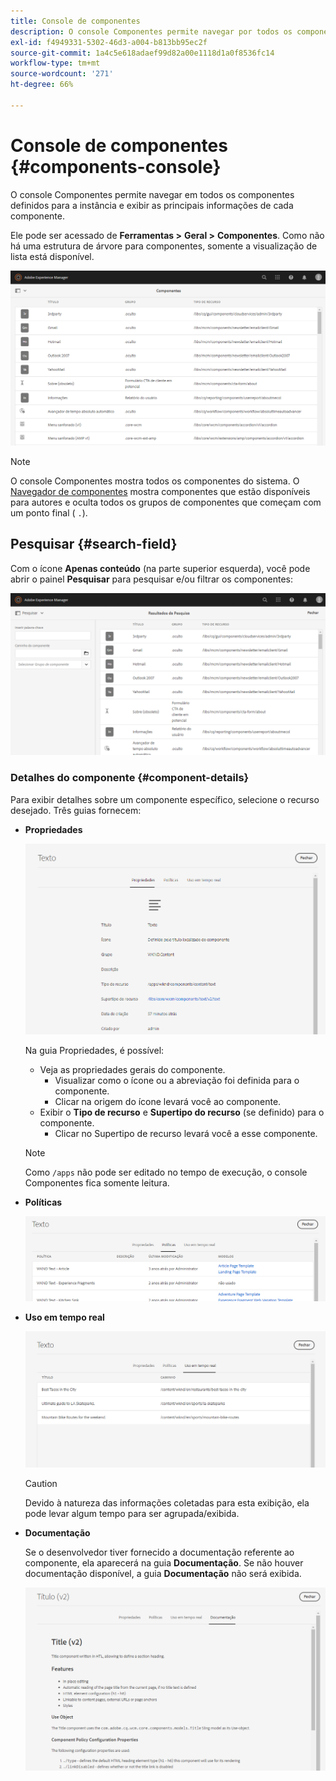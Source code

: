 ```yaml
---
title: Console de componentes
description: O console Componentes permite navegar por todos os componentes definidos para a instância
exl-id: f4949331-5302-46d3-a004-b813bb95ec2f
source-git-commit: 1a4c5e618adaef99d82a00e1118d1a0f8536fc14
workflow-type: tm+mt
source-wordcount: '271'
ht-degree: 66%

---
```


# Console de componentes {#components-console}

O console Componentes permite navegar em todos os componentes definidos para a instância e exibir as principais informações de cada componente.

Ele pode ser acessado de **Ferramentas >** **Geral >** **Componentes**. Como não há uma estrutura de árvore para componentes, somente a visualização de lista está disponível.

![O console Componentes](/help/sites-cloud/authoring/assets/components-console.png)

>[!NOTE]
>
>O console Componentes mostra todos os componentes do sistema. O [Navegador de componentes](/help/sites-cloud/authoring/page-editor/editor-side-panel.md#components-browser) mostra componentes que estão disponíveis para autores e oculta todos os grupos de componentes que começam com um ponto final ( `.`).

## Pesquisar {#search-field}

Com o ícone **Apenas conteúdo** (na parte superior esquerda), você pode abrir o painel **Pesquisar** para pesquisar e/ou filtrar os componentes: 

![Pesquisa no console Componentes](/help/sites-cloud/authoring/assets/components-console-search.png)

### Detalhes do componente {#component-details}

Para exibir detalhes sobre um componente específico, selecione o recurso desejado. Três guias fornecem:

* **Propriedades**

  ![Propriedades do console Componentes](/help/sites-cloud/authoring/assets/components-console-properties.png)

  Na guia Propriedades, é possível:

   * Veja as propriedades gerais do componente.
      * Visualizar como o ícone ou a abreviação foi definida para o componente. <!-- View how the [icon or abbreviation has been defined](/help/sites-developing/components-basics.md#component-icon-in-touch-ui) for the component.-->
      * Clicar na origem do ícone levará você ao componente.
   * Exibir o **Tipo de recurso** e **Supertipo do recurso** (se definido) para o componente.
      * Clicar no Supertipo de recurso levará você a esse componente.

  >[!NOTE]
  >
  >Como `/apps` não pode ser editado no tempo de execução, o console Componentes fica somente leitura.

* **Políticas**

  ![Políticas do console Componentes](/help/sites-cloud/authoring/assets/components-console-policies.png)

* **Uso em tempo real**

  ![Uso em tempo real de componentes](/help/sites-cloud/authoring/assets/components-console-live-usage.png)

  >[!CAUTION]
  >
  >Devido à natureza das informações coletadas para esta exibição, ela pode levar algum tempo para ser agrupada/exibida. 

* **Documentação**

  Se o desenvolvedor tiver fornecido a documentação referente ao componente, ela aparecerá na guia **Documentação**. Se não houver documentação disponível, a guia **Documentação** não será exibida. <!-- If the developer has provided [documentation for the component](/help/sites-developing/developing-components.md#documenting-your-component), it will appear on the **Documentation** tab. If there is no documentation available, the **Documentation** tab will not be shown.-->

  ![Documentação do componente](/help/sites-cloud/authoring/assets/components-console-documentation.png)
